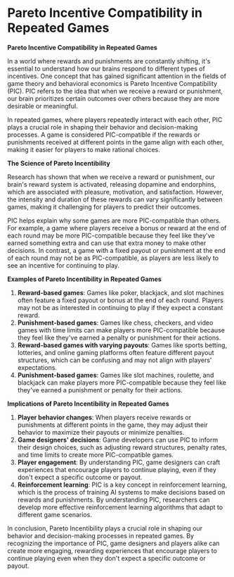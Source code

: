 # Pareto Incentive Compatibility in Repeated Games

**Pareto Incentive Compatibility in Repeated Games**

In a world where rewards and punishments are constantly shifting, it's essential to understand how our brains respond to different types of incentives. One concept that has gained significant attention in the fields of game theory and behavioral economics is Pareto Incentive Compatibility (PIC). PIC refers to the idea that when we receive a reward or punishment, our brain prioritizes certain outcomes over others because they are more desirable or meaningful.

In repeated games, where players repeatedly interact with each other, PIC plays a crucial role in shaping their behavior and decision-making processes. A game is considered PIC-compatible if the rewards or punishments received at different points in the game align with each other, making it easier for players to make rational choices.

**The Science of Pareto Incentibility**

Research has shown that when we receive a reward or punishment, our brain's reward system is activated, releasing dopamine and endorphins, which are associated with pleasure, motivation, and satisfaction. However, the intensity and duration of these rewards can vary significantly between games, making it challenging for players to predict their outcomes.

PIC helps explain why some games are more PIC-compatible than others. For example, a game where players receive a bonus or reward at the end of each round may be more PIC-compatible because they feel like they've earned something extra and can use that extra money to make other decisions. In contrast, a game with a fixed payout or punishment at the end of each round may not be as PIC-compatible, as players are less likely to see an incentive for continuing to play.

**Examples of Pareto Incentibility in Repeated Games**

1. **Reward-based games**: Games like poker, blackjack, and slot machines often feature a fixed payout or bonus at the end of each round. Players may not be as interested in continuing to play if they expect a constant reward.
2. **Punishment-based games**: Games like chess, checkers, and video games with time limits can make players more PIC-compatible because they feel like they've earned a penalty or punishment for their actions.
3. **Reward-based games with varying payouts**: Games like sports betting, lotteries, and online gaming platforms often feature different payout structures, which can be confusing and may not align with players' expectations.
4. **Punishment-based games**: Games like slot machines, roulette, and blackjack can make players more PIC-compatible because they feel like they've earned a punishment or penalty for their actions.

**Implications of Pareto Incentibility in Repeated Games**

1. **Player behavior changes**: When players receive rewards or punishments at different points in the game, they may adjust their behavior to maximize their payouts or minimize penalties.
2. **Game designers' decisions**: Game developers can use PIC to inform their design choices, such as adjusting reward structures, penalty rates, and time limits to create more PIC-compatible games.
3. **Player engagement**: By understanding PIC, game designers can craft experiences that encourage players to continue playing, even if they don't expect a specific outcome or payout.
4. **Reinforcement learning**: PIC is a key concept in reinforcement learning, which is the process of training AI systems to make decisions based on rewards and punishments. By understanding PIC, researchers can develop more effective reinforcement learning algorithms that adapt to different game scenarios.

In conclusion, Pareto Incentibility plays a crucial role in shaping our behavior and decision-making processes in repeated games. By recognizing the importance of PIC, game designers and players alike can create more engaging, rewarding experiences that encourage players to continue playing even when they don't expect a specific outcome or payout.
